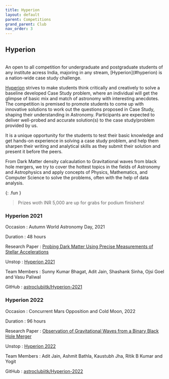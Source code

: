 ```yaml
---
title: Hyperion
layout: default
parent: Competitions
grand_parent: Club
nav_order: 3
---
```


## Hyperion

<br />
An open to all competition for undergraduate and postgraduate students of any institute acress India, majoring in any stream, [Hyperion](#hyperion) is a nation-wide case study challenge.

[Hyperion](#hyperion) strives to make students think critically and creatively to solve a baseline developed Case Study problem, where an individual will get the glimpse of basic mix and match of astronomy with interesting anecdotes. The competition is premised to promote students to come up with innovative solutions to work out the questions proposed in Case Study, shaping their understanding in Astronomy. Participants are expected to deliver well-probed and accurate solution(s) to the case study/problem provided by us.

It is a unique opportunity for the students to test their basic knowledge and get hands-on experience in solving a case study problem, and help them sharpen their writing and analytical skills as they submit their solution and present it before the peers.

From Dark Matter density calcaulation to Gravitational waves from black hole mergers, we try to cover the hottest topics in the fields of Astronomy and Astrophysics and apply concepts of Physics, Mathematics, and Computer Science to solve the problems, often with the help of data analysis.

{: .fun }

> Prizes woth INR 5,000 are up for grabs for podium finishers!

### Hyperion 2021

Occasion
: Autumn World Astronomy Day, 2021

Duration
: 48 hours

Research Paper
: [Probing Dark Matter Using Precise Measurements of Stellar Accelerations](https://arxiv.org/abs/1812.07578)

Unstop
: [Hyperion 2021](https://unstop.com/competitions/hyperion-2021-indian-institute-of-technology-iit-kanpur-214355)

Team Members
: Sunny Kumar Bhagat, Adit Jain, Shashank Sinha, Ojsi Goel and Vasu Paliwal

GitHub
: [astroclubiitk/Hyperion-2021](https://github.com/astroclubiitk/hyperion-2021)

### Hyperion 2022

Occasion
: Concurrent Mars Opposition and Cold Moon, 2022

Duration
: 96 hours

Research Paper
: [Observation of Gravitational Waves from a Binary Black Hole Merger](https://arxiv.org/abs/1602.03837)

Unstop
: [Hyperion 2022](https://unstop.com/competitions/hyperion-2022-indian-institute-of-technology-iit-kanpur-461807)

Team Members
: Adit Jain, Ashmit Bathla, Kaustubh Jha, Ritik B Kumar and Yogit

GitHub
: [astroclubiitk/Hyperion-2022](https://github.com/astroclubiitk/hyperion-2022)
